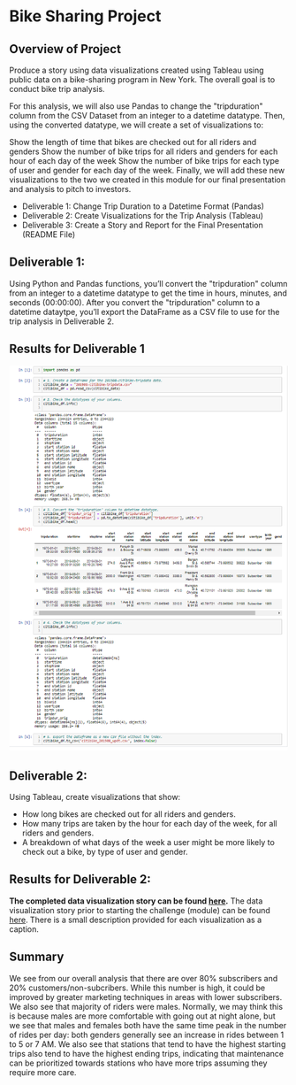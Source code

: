 # Bike Sharing Project

## Overview of Project

 Produce a story using data visualizations created using Tableau using public data on a bike-sharing program in New York. The overall goal is to conduct bike trip analysis.

For this analysis, we will also use Pandas to change the "tripduration" column from the CSV Dataset from an integer to a datetime datatype. Then, using the converted datatype, we will create a set of visualizations to:

Show the length of time that bikes are checked out for all riders and genders Show the number of bike trips for all riders and genders for each hour of each day of the week Show the number of bike trips for each type of user and gender for each day of the week. Finally, we will add these new visualizations to the two we created in this module for our final presentation and analysis to pitch to investors.

- Deliverable 1: Change Trip Duration to a Datetime Format (Pandas)
- Deliverable 2: Create Visualizations for the Trip Analysis (Tableau)
- Deliverable 3: Create a Story and Report for the Final Presentation (README File)

## Deliverable 1:

Using Python and Pandas functions, you’ll convert the "tripduration" column from an integer to a datetime datatype to get the time in hours, minutes, and seconds (00:00:00). After you convert the "tripduration" column to a datetime dataytpe, you’ll export the DataFrame as a CSV file to use for the trip analysis in Deliverable 2.

## Results for Deliverable 1
![Code for Deliverable 1](https://github.com/MuddassirR/bikesharing/blob/main/deliverabe1.png)

## Deliverable 2:
Using Tableau, create visualizations that show:

- How long bikes are checked out for all riders and genders.
- How many trips are taken by the hour for each day of the week, for all riders and genders.
- A breakdown of what days of the week a user might be more likely to check out a bike, by type of user and gender.

## Results for Deliverable 2:
**The completed data visualization story can be found [here](https://public.tableau.com/app/profile/muddassir.raza/viz/BikeSharing_16229740475760/FINALSTORYREPORT).**
The data visualization story prior to starting the challenge (module) can be found [here](https://public.tableau.com/app/profile/muddassir.raza/viz/NYCStory_16229673704850/NYCStory). There is a small description provided for each visualization as a caption. 

## Summary

We see from our overall analysis that there are over 80% subscribers and 20% customers/non-subcribers. While this number is high, it could be improved by greater marketing techniques in areas with lower subscribers. We also see that majority of riders were males. Normally, we may think this is because males are more comfortable with going out at night alone, but we see that males and females both have the same time peak in the number of rides per day: both genders generally see an increase in rides between 1 to 5 or 7 AM. We also see that stations that tend to have the highest starting trips also tend to have the highest ending trips, indicating that maintenance can be prioritized towards stations who have more trips assuming they require more care. 
